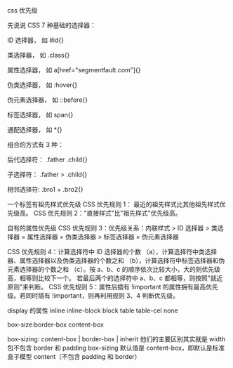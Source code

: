 css 优先级

先说说 CSS 7 种基础的选择器：

ID 选择器， 如 #id{}

类选择器， 如 .class{}

属性选择器， 如 a[href="segmentfault.com"]{}

伪类选择器， 如 :hover{}

伪元素选择器， 如 ::before{}

标签选择器， 如 span{}

通配选择器， 如 \*{}

组合的方式有 3 种：

后代选择符： .father .child{}

子选择符： .father > .child{}

相邻选择符: .bro1 + .bro2{}

一个标签有祖先样式优先级
CSS 优先规则 1： 最近的祖先样式比其他祖先样式优先级高。
CSS 优先规则 2："直接样式"比"祖先样式"优先级高。

自有的属性优先级
CSS 优先规则 3：优先级关系：内联样式 > ID 选择器 > 类选择器 = 属性选择器 = 伪类选择器 > 标签选择器 = 伪元素选择器

CSS 优先规则 4：计算选择符中 ID 选择器的个数
（a），计算选择符中类选择器、属性选择器以及伪类选择器的个数之和
（b），计算选择符中标签选择器和伪元素选择器的个数之和
（c）。按 a、b、c 的顺序依次比较大小，大的则优先级高，相等则比较下一个。
若最后两个的选择符中 a、b、c 都相等，则按照"就近原则"来判断。
CSS 优先规则 5：属性后插有 !important 的属性拥有最高优先级。若同时插有 !important，则再利用规则 3、4 判断优先级。

display 的属性 inline inline-block block table table-cel none

box-size:border-box
content-box

box-sizing: content-box | border-box | inherit
他们的主要区别其实就是 width 包不包含 border 和 padding
box-sizing 默认值是 content-box，即默认是标准盒子模型 content（不包含 padding 和 border）
